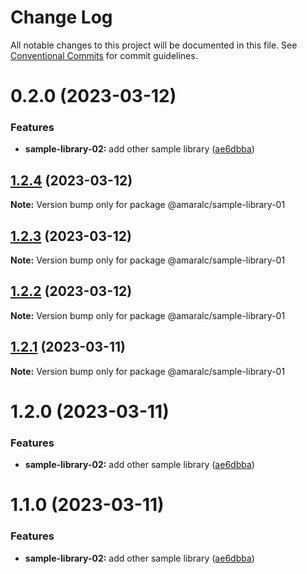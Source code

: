 # Change Log

All notable changes to this project will be documented in this file.
See [Conventional Commits](https://conventionalcommits.org) for commit guidelines.

# 0.2.0 (2023-03-12)

### Features

- **sample-library-02:** add other sample library ([ae6dbba](https://github.com/amaralc/nx-integrated-template/commit/ae6dbba373359c927d0d796d1fee8d0e1af38002))

## [1.2.4](https://github.com/amaralc/nx-integrated-template/compare/@amaralc/sample-library-01@1.2.3...@amaralc/sample-library-01@1.2.4) (2023-03-12)

**Note:** Version bump only for package @amaralc/sample-library-01

## [1.2.3](https://github.com/amaralc/nx-integrated-template/compare/@amaralc/sample-library-01@1.2.2...@amaralc/sample-library-01@1.2.3) (2023-03-12)

**Note:** Version bump only for package @amaralc/sample-library-01

## [1.2.2](https://github.com/amaralc/nx-integrated-template/compare/@amaralc/sample-library-01@1.2.1...@amaralc/sample-library-01@1.2.2) (2023-03-12)

**Note:** Version bump only for package @amaralc/sample-library-01

## [1.2.1](https://github.com/amaralc/nx-integrated-template/compare/@amaralc/sample-library-01@1.2.0...@amaralc/sample-library-01@1.2.1) (2023-03-11)

**Note:** Version bump only for package @amaralc/sample-library-01

# 1.2.0 (2023-03-11)

### Features

- **sample-library-02:** add other sample library ([ae6dbba](https://github.com/amaralc/nx-integrated-template/commit/ae6dbba373359c927d0d796d1fee8d0e1af38002))

# 1.1.0 (2023-03-11)

### Features

- **sample-library-02:** add other sample library ([ae6dbba](https://github.com/amaralc/nx-integrated-template/commit/ae6dbba373359c927d0d796d1fee8d0e1af38002))
